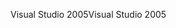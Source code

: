 <span data-ttu-id="c08e7-101">Visual Studio 2005</span><span class="sxs-lookup"><span data-stu-id="c08e7-101">Visual Studio 2005</span></span>